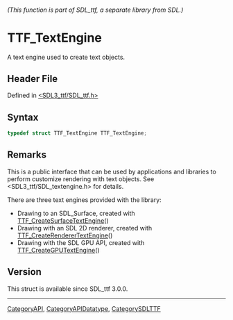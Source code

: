 ###### (This function is part of SDL_ttf, a separate library from SDL.)
# TTF_TextEngine

A text engine used to create text objects.

## Header File

Defined in [<SDL3_ttf/SDL_ttf.h>](https://github.com/libsdl-org/SDL_ttf/blob/main/include/SDL3_ttf/SDL_ttf.h)

## Syntax

```c
typedef struct TTF_TextEngine TTF_TextEngine;
```

## Remarks

This is a public interface that can be used by applications and libraries
to perform customize rendering with text objects. See
<SDL3_ttf/SDL_textengine.h> for details.

There are three text engines provided with the library:

- Drawing to an SDL_Surface, created with
  [TTF_CreateSurfaceTextEngine](TTF_CreateSurfaceTextEngine)()
- Drawing with an SDL 2D renderer, created with
  [TTF_CreateRendererTextEngine](TTF_CreateRendererTextEngine)()
- Drawing with the SDL GPU API, created with
  [TTF_CreateGPUTextEngine](TTF_CreateGPUTextEngine)()

## Version

This struct is available since SDL_ttf 3.0.0.

----
[CategoryAPI](CategoryAPI), [CategoryAPIDatatype](CategoryAPIDatatype), [CategorySDLTTF](CategorySDLTTF)

